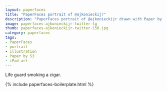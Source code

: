 ```yaml
---
layout: paperfaces
title: "PaperFaces portrait of @ajkonieckijr"
description: "PaperFaces portrait of @ajkonieckijr drawn with Paper by 53 on an iPad."
image: paperfaces-ajkonieckijr-twitter-lg
thumb: paperfaces-ajkonieckijr-twitter-150.jpg
category: paperfaces
tags: 
- PaperFaces
- portrait
- illustration
- Paper by 53
- iPad art
---
```


Life guard smoking a cigar.

{% include paperfaces-boilerplate.html %}